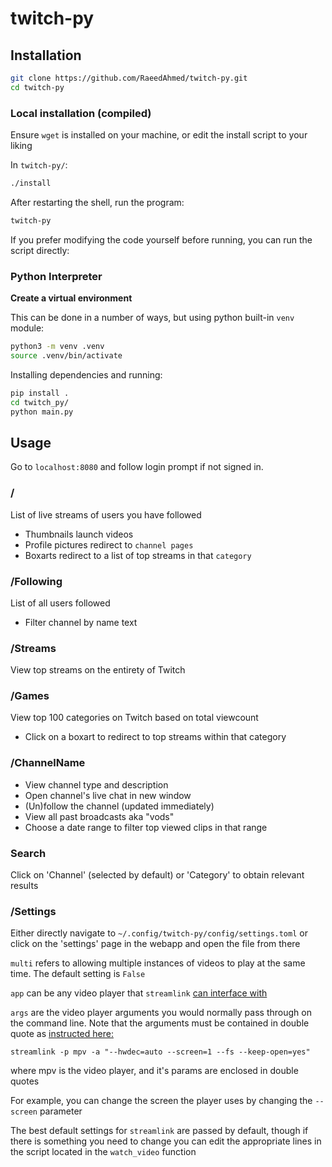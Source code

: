 # twitch-py
## Installation
```bash
git clone https://github.com/RaeedAhmed/twitch-py.git
cd twitch-py
```
### Local installation (compiled)
Ensure `wget` is installed on your machine, or edit the install script to your liking

In `twitch-py/`:
```bash
./install
```
After restarting the shell, run the program:
```bash
twitch-py
```

If you prefer modifying the code yourself before running, you can run the script directly:
### Python Interpreter
**Create a virtual environment**

This can be done in a number of ways, but using python built-in `venv` module:
```bash
python3 -m venv .venv
source .venv/bin/activate
```
Installing dependencies and running:
```bash
pip install .
cd twitch_py/
python main.py
```

## Usage
Go to `localhost:8080` and follow login prompt if not signed in.

### /
List of live streams of users you have followed
- Thumbnails launch videos
- Profile pictures redirect to `channel pages`
- Boxarts redirect to a list of top streams in that `category`

### /Following
List of all users followed
- Filter channel by name text

### /Streams
View top streams on the entirety of Twitch

### /Games
View top 100 categories on Twitch based on total viewcount
- Click on a boxart to redirect to top streams within that category

### /ChannelName
- View channel type and description
- Open channel's live chat in new window
- (Un)follow the channel (updated immediately)
- View all past broadcasts aka "vods"
- Choose a date range to filter top viewed clips in that range

### Search
Click on 'Channel' (selected by default) or 'Category' to obtain relevant results

### /Settings
Either directly navigate to `~/.config/twitch-py/config/settings.toml` or click on the 'settings' page in the webapp and open the file from there

`multi` refers to allowing multiple instances of videos to play at the same time. The default setting is `False`

`app` can be any video player that `streamlink` [can interface with](https://streamlink.github.io/players.html)

`args` are the video player arguments you would normally pass through on the command line. Note that the arguments must be contained in double quote as [instructed here:](https://streamlink.github.io/cli.html#player-options)
```
streamlink -p mpv -a "--hwdec=auto --screen=1 --fs --keep-open=yes"
```
where mpv is the video player, and it's params are enclosed in double quotes

For example, you can change the screen the player uses by changing the `--screen` parameter

The best default settings for `streamlink` are passed by default, though if there is something you need to change you can edit the appropriate lines in the script located in the `watch_video` function